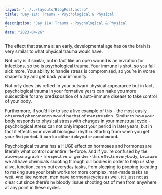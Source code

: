 ```yaml
---
layout: "../../layouts/BlogPost.astro"
title: "Day 114: Trauma - Psychological & Physical
"
description: "Day 114: Trauma - Psychological & Physical
"
date: "2023-04-26"
---
```


The effect that trauma at an early, developmental age has on the brain is very similar to what physical trauma would have. 


Not only is it similar, but in fact like an open wound is an invitation for infections, so too is psychological trauma.
Your immune is shot, so you fall sick more. Your ability to handle stress is compromised, so you’re in worse shape to try and get back your immunity. 


Not only does this reflect in your outward physical appearance but in fact, psychological trauma in your formative years can make you more susceptible for any predisposition of a auto-immune disease to take control of your body.


Furthermore, if you’d like to see a live example of this - the most easily observed phenomenon would be that of menstruation. Similar to how your body responds to physical stress with changes in your menstrual cycle - psychological stress can not only impact your period in later years, but in fact it effects your overall biological rhythm. Starting from when you get your first period. It can be either delayed or accelerated. 


Psychological trauma has a HUGE effect on hormones and hormones are literally what control our entire life-force. And if you’re confused by the above paragraph - irrespective of gender - this effects everybody, because we all have chemicals shooting through our bodies in order to help us stay alive, function, carry out everyday tasks, from sleeping to pooping to eating to making sure your brain works for more complex, man-made tasks as well. 
And like women, men have hormonal cycles as well. It’s just not as clear cut since there’s no bloody tissue shooting out of men from anywhere at any point in these cycles. 
